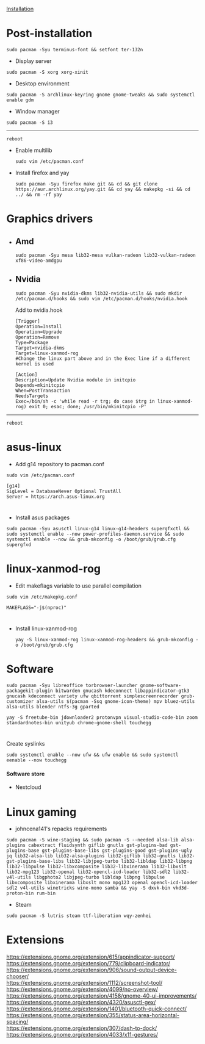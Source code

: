 <!--------------------------------------------------------------------------------------------------------------------------------------------------------------->
[Installation](Installation.md)

# Post-installation

```
sudo pacman -Syu terminus-font && setfont ter-132n
```

- Display server
```
sudo pacman -S xorg xorg-xinit
```

- Desktop environment
```
sudo pacman -S archlinux-keyring gnome gnome-tweaks && sudo systemctl enable gdm
```

- Window manager
```
sudo pacman -S i3
```

---
```
reboot
```

- Enable multilib  

      sudo vim /etc/pacman.conf  

- Install firefox and yay  

      sudo pacman -Syu firefox make git && cd && git clone https://aur.archlinux.org/yay.git && cd yay && makepkg -si && cd ../ && rm -rf yay
      
<!--------------------------------------------------------------------------------------------------------------------------------------------------------------->

# Graphics drivers

- ## Amd

      sudo pacman -Syu mesa lib32-mesa vulkan-radeon lib32-vulkan-radeon xf86-video-amdgpu 

- ## Nvidia

      sudo pacman -Syu nvidia-dkms lib32-nvidia-utils && sudo mkdir /etc/pacman.d/hooks && sudo vim /etc/pacman.d/hooks/nvidia.hook  
      
      
     Add to nvidia.hook  
    

      [Trigger]  
      Operation=Install  
      Operation=Upgrade  
      Operation=Remove  
      Type=Package  
      Target=nvidia-dkms  
      Target=linux-xanmod-rog  
      #Change the linux part above and in the Exec line if a different kernel is used  

      [Action]  
      Description=Update Nvidia module in initcpio  
      Depends=mkinitcpio  
      When=PostTransaction  
      NeedsTargets  
      Exec=/bin/sh -c 'while read -r trg; do case $trg in linux-xanmod-rog) exit 0; esac; done; /usr/bin/mkinitcpio -P'              

---

    reboot
    
<!--------------------------------------------------------------------------------------------------------------------------------------------------------------->

# asus-linux  

- Add g14 repository to pacman.conf

```
sudo vim /etc/pacman.conf
```
```
[g14]  
SigLevel = DatabaseNever Optional TrustAll  
Server = https://arch.asus-linux.org  
```
#
 - Install asus packages
```
sudo pacman -Syu asusctl linux-g14 linux-g14-headers supergfxctl && sudo systemctl enable --now power-profiles-daemon.service && sudo systemctl enable --now && grub-mkconfig -o /boot/grub/grub.cfg supergfxd 
```

<!--------------------------------------------------------------------------------------------------------------------------------------------------------------->

# linux-xanmod-rog

- Edit makeflags variable to use parallel compilation
```
sudo vim /etc/makepkg.conf
```
```
MAKEFLAGS="-j$(nproc)"
```
#
- Install linux-xanmod-rog

      yay -S linux-xanmod-rog linux-xanmod-rog-headers && grub-mkconfig -o /boot/grub/grub.cfg
      
<!--------------------------------------------------------------------------------------------------------------------------------------------------------------->

# Software
```
sudo pacman -Syu libreoffice torbrowser-launcher gnome-software-packagekit-plugin bitwarden gnucash kdeconnect libappindicator-gtk3 gnucash kdeconnect variety ufw qbittorrent simplescreenrecorder grub-customizer alsa-utils $(pacman -Ssq gnome-icon-theme) mpv bluez-utils alsa-utils blender ntfs-3g gparted
```
```
yay -S freetube-bin jdownloader2 protonvpn visual-studio-code-bin zoom standardnotes-bin unityub chrome-gnome-shell touchegg
```
#
Create syslinks
```
sudo systemctl enable --now ufw && ufw enable && sudo systemctl eenable --now touchegg
```     

#### Software store
- Nextcloud

<!--------------------------------------------------------------------------------------------------------------------------------------------------------------->

# Linux gaming

- johncena141's repacks requirements
```
sudo pacman -S wine-staging && sudo pacman -S --needed alsa-lib alsa-plugins cabextract fluidsynth giflib gnutls gst-plugins-bad gst-plugins-base gst-plugins-base-libs gst-plugins-good gst-plugins-ugly jq lib32-alsa-lib lib32-alsa-plugins lib32-giflib lib32-gnutls lib32-gst-plugins-base-libs lib32-libjpeg-turbo lib32-libldap lib32-libpng lib32-libpulse lib32-libxcomposite lib32-libxinerama lib32-libxslt lib32-mpg123 lib32-openal lib32-opencl-icd-loader lib32-sdl2 lib32-v4l-utils libgphoto2 libjpeg-turbo libldap libpng libpulse libxcomposite libxinerama libxslt mono mpg123 openal opencl-icd-loader sdl2 v4l-utils winetricks wine-mono samba && yay -S dxvk-bin vkd3d-proton-bin rum-bin
```
- Steam
```
sudo pacman -S lutris steam ttf-liberation wqy-zenhei
```
<!--------------------------------------------------------------------------------------------------------------------------------------------------------------->

# Extensions
https://extensions.gnome.org/extension/615/appindicator-support/  
https://extensions.gnome.org/extension/779/clipboard-indicator/  
https://extensions.gnome.org/extension/906/sound-output-device-chooser/  
https://extensions.gnome.org/extension/1112/screenshot-tool/  
https://extensions.gnome.org/extension/4099/no-overview/  
https://extensions.gnome.org/extension/4158/gnome-40-ui-improvements/  
https://extensions.gnome.org/extension/4320/asusctl-gex/  
https://extensions.gnome.org/extension/1401/bluetooth-quick-connect/  
https://extensions.gnome.org/extension/355/status-area-horizontal-spacing/  
https://extensions.gnome.org/extension/307/dash-to-dock/  
https://extensions.gnome.org/extension/4033/x11-gestures/  
